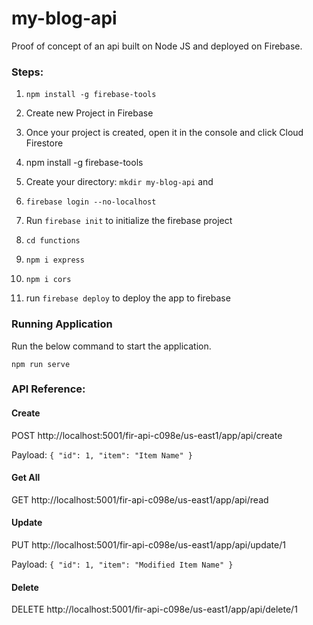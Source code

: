 # my-blog-api
Proof of concept of an api built on Node JS and deployed on Firebase. 

### Steps:

1. `npm install -g firebase-tools`
   
2. Create new Project in Firebase

3. Once your project is created, open it in the console and click Cloud Firestore

4. npm install -g firebase-tools

5. Create your directory: `mkdir my-blog-api` and 

6. `firebase login --no-localhost`

7. Run `firebase init` to initialize the firebase project

8. `cd functions`

9. `npm i express`

10. `npm i cors`

11. run `firebase deploy` to deploy the app to firebase

### Running Application
Run the below command to start the application.

`npm run serve`

### API Reference: 
#### Create
POST http://localhost:5001/fir-api-c098e/us-east1/app/api/create

Payload: 
`{
"id": 1,
"item": "Item Name"
}`

#### Get All
GET http://localhost:5001/fir-api-c098e/us-east1/app/api/read

#### Update
PUT http://localhost:5001/fir-api-c098e/us-east1/app/api/update/1

Payload:
`{
"id": 1,
"item": "Modified Item Name"
}`

#### Delete
DELETE http://localhost:5001/fir-api-c098e/us-east1/app/api/delete/1
